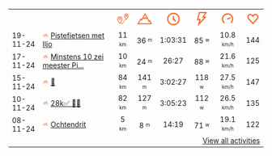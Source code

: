 <table>
    <tr>
        <th></th>
        <th></th>
        <th align="center"><img src="https://raw.githubusercontent.com/robiningelbrecht/strava-activities/master/public/distance.svg" width="30" alt="distance" title="distance"/></th>
        <th align="center"><img src="https://raw.githubusercontent.com/robiningelbrecht/strava-activities/master/public/elevation.svg" width="30" alt="elevation" title="elevation"/></th>
        <th align="center"><img src="https://raw.githubusercontent.com/robiningelbrecht/strava-activities/master/public/time.svg" width="30" alt="time" title="time"/></th>
        <th align="center"><img src="https://raw.githubusercontent.com/robiningelbrecht/strava-activities/master/public/average-watt.svg" width="30" alt="average watts" title="average watts"/></th>
        <th align="center"><img src="https://raw.githubusercontent.com/robiningelbrecht/strava-activities/master/public/average-speed.svg" width="30" alt="average speed" title="average speed"/></th>
        <th align="center"><img src="https://raw.githubusercontent.com/robiningelbrecht/strava-activities/master/public/heart-rate.svg" width="30" alt="average heart rate" title="average heart rate"/></th>
    </tr>
            <tr>
            <td>19-11-24</td>
            <td>
                <img src="https://raw.githubusercontent.com/robiningelbrecht/strava-activities/master/public/activity-ride.svg" width="12" alt="Pistefietsen met Iljo" title="Pistefietsen met Iljo"/>
<a href="https://www.strava.com/activities/12938812226" title="Kcal: 727 | Gear: None ">Pistefietsen met Iljo</a>
            </td>
            <td align="center">11 <sup><sub>km</sub></sup></td>
            <td align="center">36 <sup><sub>m</sub></sup></td>
            <td align="center">1:03:31</td>
            <td align="center">85 <sup><sub>w</sub></sup></td>
            <td align="center">10.8 <sup><sub>km/h</sub></sup></td>
            <td align="center">144</td>
        </tr>
            <tr>
            <td>17-11-24</td>
            <td>
                <img src="https://raw.githubusercontent.com/robiningelbrecht/strava-activities/master/public/activity-ride.svg" width="12" alt="Minstens 10 zei meester Pieter" title="Minstens 10 zei meester Pieter"/>
<a href="https://www.strava.com/activities/12918918972" title="Kcal: 242 | Gear: None ">Minstens 10 zei meester Pi...</a>
            </td>
            <td align="center">10 <sup><sub>km</sub></sup></td>
            <td align="center">24 <sup><sub>m</sub></sup></td>
            <td align="center">26:27</td>
            <td align="center">88 <sup><sub>w</sub></sup></td>
            <td align="center">21.6 <sup><sub>km/h</sub></sup></td>
            <td align="center">125</td>
        </tr>
            <tr>
            <td>15-11-24</td>
            <td>
                <img src="https://raw.githubusercontent.com/robiningelbrecht/strava-activities/master/public/activity-ride.svg" width="12" alt="👷" title="👷"/>
<a href="https://www.strava.com/activities/12907591861" title="Kcal: 2051 | Gear: None ">👷</a>
            </td>
            <td align="center">84 <sup><sub>km</sub></sup></td>
            <td align="center">141 <sup><sub>m</sub></sup></td>
            <td align="center">3:02:27</td>
            <td align="center">118 <sup><sub>w</sub></sup></td>
            <td align="center">27.5 <sup><sub>km/h</sub></sup></td>
            <td align="center">147</td>
        </tr>
            <tr>
            <td>10-11-24</td>
            <td>
                <img src="https://raw.githubusercontent.com/robiningelbrecht/strava-activities/master/public/activity-ride.svg" width="12" alt="28k✅ 🍂🍁" title="28k✅ 🍂🍁"/>
<a href="https://www.strava.com/activities/12867818504" title="Kcal: 1550 | Gear: None ">28k✅ 🍂🍁</a>
            </td>
            <td align="center">82 <sup><sub>km</sub></sup></td>
            <td align="center">127 <sup><sub>m</sub></sup></td>
            <td align="center">3:05:23</td>
            <td align="center">112 <sup><sub>w</sub></sup></td>
            <td align="center">26.5 <sup><sub>km/h</sub></sup></td>
            <td align="center">135</td>
        </tr>
            <tr>
            <td>08-11-24</td>
            <td>
                <img src="https://raw.githubusercontent.com/robiningelbrecht/strava-activities/master/public/activity-ride.svg" width="12" alt="Ochtendrit" title="Ochtendrit"/>
<a href="https://www.strava.com/activities/12851380680" title="Kcal: 129 | Gear: None ">Ochtendrit</a>
            </td>
            <td align="center">5 <sup><sub>km</sub></sup></td>
            <td align="center">8 <sup><sub>m</sub></sup></td>
            <td align="center">14:19</td>
            <td align="center">71 <sup><sub>w</sub></sup></td>
            <td align="center">19.1 <sup><sub>km/h</sub></sup></td>
            <td align="center">122</td>
        </tr>
                <tr>
            <td colspan="8" align="right"><a href="https://github.com/robiningelbrecht/strava-activities#activities">View all activities</a></td>
        </tr>
    </table>
